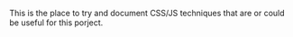 This is the place to try and document CSS/JS techniques that are or could
be useful for this porject.
